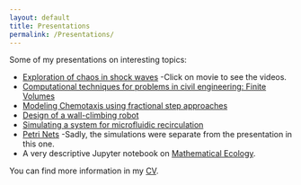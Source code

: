 ```yaml
---
layout: default
title: Presentations
permalink: /Presentations/
---
```



Some of my presentations on interesting topics:
* [Exploration of chaos in shock waves](pdfs/CV_Jithin.pdf) -Click on movie to see the videos.
* [Computational techniques for problems in civil engineering: Finite Volumes](pdfs/Civil_clawpack.pdf)
* [Modeling Chemotaxis using fractional step approaches](pdfs/Chemotaxis.pdf)
* [Design of a wall-climbing robot](pdfs/Design.pptx)
* [Simulating a system for microfluidic recirculation ](pdfs/MEMS.pptx)
* [Petri Nets](pdfs/Petri_Nets.pptx) -Sadly, the simulations were separate from the presentation in this one.
* A very descriptive Jupyter notebook on [Mathematical Ecology](https://github.com/Dirivian/Jupyter_notebooks/blob/master/Math_Ecology.ipynb).


You can find more information in my [CV](pdfs/CV_Jithin.pdf).
